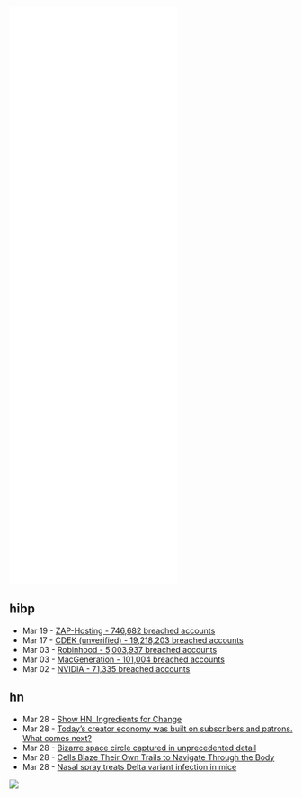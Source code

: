 ![Metrics](https://raw.githubusercontent.com/phixion/phixion/master/metrics.svg)

## hibp

<!--
for https://github.com/phixion/phixion/blob/main/.github/workflows/feeds.yml
-->
<!--START_SECTION:haveibeenpwnd-->
- Mar 19 - [ZAP-Hosting - 746,682 breached accounts](https://haveibeenpwned.com/PwnedWebsites#ZAPHosting)
- Mar 17 - [CDEK (unverified) - 19,218,203 breached accounts](https://haveibeenpwned.com/PwnedWebsites#CDEK)
- Mar 03 - [Robinhood - 5,003,937 breached accounts](https://haveibeenpwned.com/PwnedWebsites#Robinhood)
- Mar 03 - [MacGeneration - 101,004 breached accounts](https://haveibeenpwned.com/PwnedWebsites#MacGeneration)
- Mar 02 - [NVIDIA - 71,335 breached accounts](https://haveibeenpwned.com/PwnedWebsites#NVIDIA)
<!--END_SECTION:haveibeenpwnd-->

## hn

<!--
for https://github.com/phixion/phixion/blob/main/.github/workflows/feeds.yml
-->
<!--START_SECTION:hn-->
- Mar 28 - [Show HN: Ingredients for Change](https://news.ycombinator.com/item?id=30834446)
- Mar 28 - [Today’s creator economy was built on subscribers and patrons. What comes next?](https://blog.dropbox.com/topics/work-culture/creator-economy-subscribers-patrons-whats-next)
- Mar 28 - [Bizarre space circle captured in unprecedented detail](https://www.nature.com/articles/d41586-022-00861-6)
- Mar 28 - [Cells Blaze Their Own Trails to Navigate Through the Body](https://www.quantamagazine.org/cells-blaze-their-own-trails-to-navigate-through-the-body-20220328/)
- Mar 28 - [Nasal spray treats Delta variant infection in mice](https://science.ubc.ca/news/new-nasal-spray-treats-delta-variant-infection-mice-indicating-broad-spectrum-results)
<!--END_SECTION:hn-->

<!--
for https://yhype.me
-->
![](https://hit.yhype.me/github/profile?user_id=13013670)
